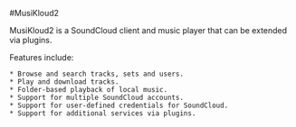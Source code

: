 #MusiKloud2

MusiKloud2 is a SoundCloud client and music player that can be extended via plugins.

Features include:

    * Browse and search tracks, sets and users.
    * Play and download tracks.
    * Folder-based playback of local music.
    * Support for multiple SoundCloud accounts.
    * Support for user-defined credentials for SoundCloud.
    * Support for additional services via plugins.
